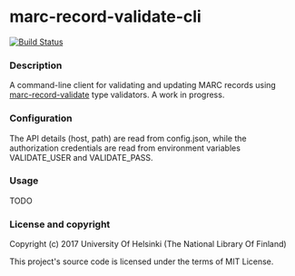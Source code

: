 # marc-record-validate-cli

[![Build Status](https://travis-ci.org/NatLibFi/marc-record-validate-cli.svg?branch=fix)](https://travis-ci.org/NatLibFi/marc-record-validate-cli)

### Description

A command-line client for validating and updating MARC records using [marc-record-validate](https://github.com/NatLibFi/marc-record-validate) type validators. A work in progress.

### Configuration

The API details (host, path) are read from config.json, while the authorization credentials are read from environment variables VALIDATE_USER and VALIDATE_PASS.

### Usage

TODO

### License and copyright

Copyright (c) 2017 University Of Helsinki (The National Library Of Finland)

This project's source code is licensed under the terms of MIT License.

